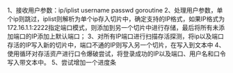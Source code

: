 1、接收用户参数：ip/iplist  username passwd goroutine
2、处理用户参数，单个ip则跳过，iplist则解析为单个ip存入切片中，确定支持的IP格式，如果IP格式为172.16.1.1:2222指定端口模式，则添加到另一个切片中进行存储，最后将所有未添加端口的IP添加上默认端口；
3、对所有IP端口进行扫描存活探测，将ip以及端口存活的IP写入新的切片中，端口不通的IP则写入另一个切片，在写入到文本中
4、使用循环对存活资产进行口令爆破尝试，将登录成功的IP以及端口、用户名和口令写入带文本中。
5、尝试增加一个进度条